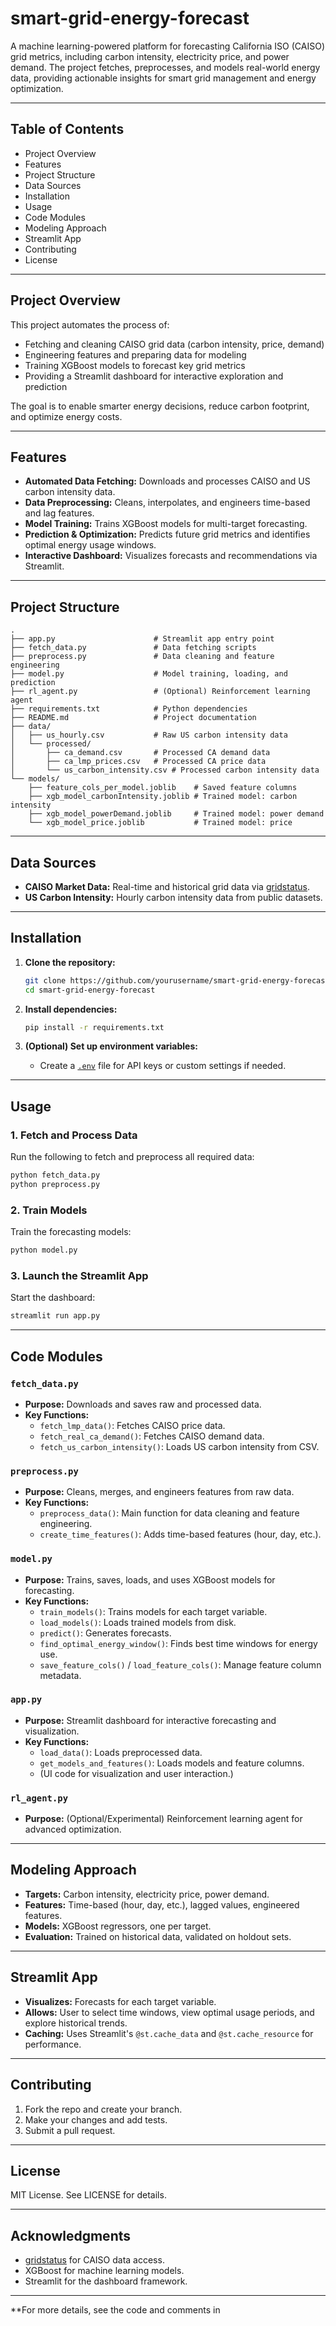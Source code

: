 # smart-grid-energy-forecast

A machine learning-powered platform for forecasting California ISO (CAISO) grid metrics, including carbon intensity, electricity price, and power demand. The project fetches, preprocesses, and models real-world energy data, providing actionable insights for smart grid management and energy optimization.

---

## Table of Contents

- Project Overview
- Features
- Project Structure
- Data Sources
- Installation
- Usage
- Code Modules
- Modeling Approach
- Streamlit App
- Contributing
- License

---

## Project Overview

This project automates the process of:
- Fetching and cleaning CAISO grid data (carbon intensity, price, demand)
- Engineering features and preparing data for modeling
- Training XGBoost models to forecast key grid metrics
- Providing a Streamlit dashboard for interactive exploration and prediction

The goal is to enable smarter energy decisions, reduce carbon footprint, and optimize energy costs.

---

## Features

- **Automated Data Fetching:** Downloads and processes CAISO and US carbon intensity data.
- **Data Preprocessing:** Cleans, interpolates, and engineers time-based and lag features.
- **Model Training:** Trains XGBoost models for multi-target forecasting.
- **Prediction & Optimization:** Predicts future grid metrics and identifies optimal energy usage windows.
- **Interactive Dashboard:** Visualizes forecasts and recommendations via Streamlit.

---

## Project Structure

```
.
├── app.py                      # Streamlit app entry point
├── fetch_data.py               # Data fetching scripts
├── preprocess.py               # Data cleaning and feature engineering
├── model.py                    # Model training, loading, and prediction
├── rl_agent.py                 # (Optional) Reinforcement learning agent
├── requirements.txt            # Python dependencies
├── README.md                   # Project documentation
├── data/
│   ├── us_hourly.csv           # Raw US carbon intensity data
│   └── processed/
│       ├── ca_demand.csv       # Processed CA demand data
│       ├── ca_lmp_prices.csv   # Processed CA price data
│       └── us_carbon_intensity.csv # Processed carbon intensity data
└── models/
    ├── feature_cols_per_model.joblib    # Saved feature columns
    ├── xgb_model_carbonIntensity.joblib # Trained model: carbon intensity
    ├── xgb_model_powerDemand.joblib     # Trained model: power demand
    └── xgb_model_price.joblib           # Trained model: price
```

---

## Data Sources

- **CAISO Market Data:** Real-time and historical grid data via [gridstatus](https://github.com/watt-time/gridstatus).
- **US Carbon Intensity:** Hourly carbon intensity data from public datasets.

---

## Installation

1. **Clone the repository:**
   ```sh
   git clone https://github.com/yourusername/smart-grid-energy-forecast.git
   cd smart-grid-energy-forecast
   ```

2. **Install dependencies:**
   ```sh
   pip install -r requirements.txt
   ```

3. **(Optional) Set up environment variables:**
   - Create a [`.env`](.env ) file for API keys or custom settings if needed.

---

## Usage

### 1. Fetch and Process Data

Run the following to fetch and preprocess all required data:
```sh
python fetch_data.py
python preprocess.py
```

### 2. Train Models

Train the forecasting models:
```sh
python model.py
```

### 3. Launch the Streamlit App

Start the dashboard:
```sh
streamlit run app.py
```

---

## Code Modules

### `fetch_data.py`

- **Purpose:** Downloads and saves raw and processed data.
- **Key Functions:**
  - `fetch_lmp_data()`: Fetches CAISO price data.
  - `fetch_real_ca_demand()`: Fetches CAISO demand data.
  - `fetch_us_carbon_intensity()`: Loads US carbon intensity from CSV.

### `preprocess.py`

- **Purpose:** Cleans, merges, and engineers features from raw data.
- **Key Functions:**
  - `preprocess_data()`: Main function for data cleaning and feature engineering.
  - `create_time_features()`: Adds time-based features (hour, day, etc.).

### `model.py`

- **Purpose:** Trains, saves, loads, and uses XGBoost models for forecasting.
- **Key Functions:**
  - `train_models()`: Trains models for each target variable.
  - `load_models()`: Loads trained models from disk.
  - `predict()`: Generates forecasts.
  - `find_optimal_energy_window()`: Finds best time windows for energy use.
  - `save_feature_cols()` / `load_feature_cols()`: Manage feature column metadata.

### `app.py`

- **Purpose:** Streamlit dashboard for interactive forecasting and visualization.
- **Key Functions:**
  - `load_data()`: Loads preprocessed data.
  - `get_models_and_features()`: Loads models and feature columns.
  - (UI code for visualization and user interaction.)

### `rl_agent.py`

- **Purpose:** (Optional/Experimental) Reinforcement learning agent for advanced optimization.

---

## Modeling Approach

- **Targets:** Carbon intensity, electricity price, power demand.
- **Features:** Time-based (hour, day, etc.), lagged values, engineered features.
- **Models:** XGBoost regressors, one per target.
- **Evaluation:** Trained on historical data, validated on holdout sets.

---

## Streamlit App

- **Visualizes:** Forecasts for each target variable.
- **Allows:** User to select time windows, view optimal usage periods, and explore historical trends.
- **Caching:** Uses Streamlit's `@st.cache_data` and `@st.cache_resource` for performance.

---

## Contributing

1. Fork the repo and create your branch.
2. Make your changes and add tests.
3. Submit a pull request.

---

## License

MIT License. See LICENSE for details.

---

## Acknowledgments

- [gridstatus](https://github.com/watt-time/gridstatus) for CAISO data access.
- XGBoost for machine learning models.
- Streamlit for the dashboard framework.

---

**For more details, see the code and comments in


